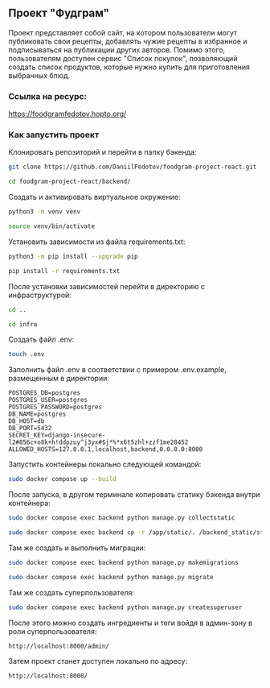 ## Проект "Фудграм"

Проект представляет собой сайт, на котором пользователи могут публиковать свои рецепты, 
добавлять чужие рецепты в избранное и подписываться на публикации других авторов.
Помимо этого, пользователям доступен сервис "Список покупок", позволяющий создать список 
продуктов, которые нужно купить для приготовления выбранных блюд.

### Ссылка на ресурс:
https://foodgramfedotov.hopto.org/

### Как запустить проект

Клонировать репозиторий и перейти в папку бэкенда:
```sh
git clone https://github.com/DaniilFedotov/foodgram-project-react.git
```
```sh
cd foodgram-project-react/backend/
```

Создать и активировать виртуальное окружение:
```sh
python3 -m venv venv
```
```sh
source venv/bin/activate
```

Установить зависимости из файла requirements.txt:
```sh
python3 -m pip install --upgrade pip
```
```sh
pip install -r requirements.txt
```

После установки зависимостей перейти в директорию с инфраструктурой:
```sh
cd ..
```
```sh
cd infra
```

Создать файл .env:
```sh
touch .env
```

Заполнить файл .env в соответствии с примером .env.example, размещенным в директории:

```
POSTGRES_DB=postgres
POSTGRES_USER=postgres
POSTGRES_PASSWORD=postgres
DB_NAME=postgres
DB_HOST=db
DB_PORT=5432
SECRET_KEY=django-insecure-l2#856c+o8k+h!ddpzuy^j3yx#$j*%*x6t5zhl+zzf1me28452
ALLOWED_HOSTS=127.0.0.1,localhost,backend,0.0.0.0:8000
```

Запустить контейнеры локально следующей командой:
```sh
sudo docker compose up --build
```

После запуска, в другом терминале копировать статику бэкенда внутри контейнера:
```sh
sudo docker compose exec backend python manage.py collectstatic
```
```sh
sudo docker compose exec backend cp -r /app/static/. /backend_static/static
```

Там же создать и выполнить миграции:
```sh
sudo docker compose exec backend python manage.py makemigrations
```
```sh
sudo docker compose exec backend python manage.py migrate
```

Там же создать суперпользователя:
```sh
sudo docker compose exec backend python manage.py createsuperuser
```

После этого можно создать ингредиенты и теги войдя в админ-зону в роли суперпользователя:
```
http://localhost:8000/admin/
```

Затем проект станет доступен локально по адресу:
```
http://localhost:8000/
```
